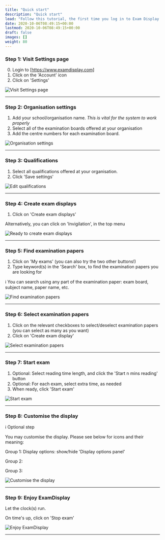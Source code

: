 ```yaml
---
title: "Quick start"
description: "Quick start"
lead: "Follow this tutorial, the first time you log in to Exam Display. Use the navigation menu to access the rest of the documentation. Use the 'On this page' menu to navigate the contents of this page."
date: 2020-10-06T08:49:15+00:00
lastmod: 2020-10-06T08:49:15+00:00
draft: false
images: []
weight: 80
---
```

### Step 1: Visit Settings page

0. Login to [https://www.examdisplay.com]
1. Click on the 'Account' icon
2. Click on 'Settings'

![Visit Settings page](step-0.png)
 
---

### Step 2: Organisation settings

1. Add your school/organisation name. *This is vital for the system to work properly*
2. Select all of the examination boards offered at your organisation
3. Add the centre numbers for each examination board. 

![Organisation settings](step-1.png)
 
---

### Step 3: Qualifications

1. Select all qualifications offered at your organisation. 
2. Click 'Save settings'  

![Edit qualifications](step-2.png)
  
---

### Step 4: Create exam displays
1. Click on 'Create exam displays'

Alternatively, you can click on 'Invigilation', in the top menu

![Ready to create exam displays](step-3.png)
 
---

### Step 5: Find examination papers
1. Click on 'My exams' (you can also try the two other buttons!)
2. Type keyword(s) in the 'Search' box, to find the examination papers you are looking for

ℹ️ You can search using any part of the examination paper: exam board, subject name, paper name, etc.

![Find examination papers](step-4.png)
 
---

### Step 6: Select examination papers
1. Click on the relevant checkboxes to select/deselect examination papers (you can select as many as you want)
2. Click on 'Create exam display'

![Select examination papers](step-5.png)
 
---

### Step 7: Start exam
1. Optional: Select reading time length, and click the 'Start n mins reading' button
2. Optional: For each exam, select extra time, as needed
3. When ready, click 'Start exam'

![Start exam](step-6.png)
 
---

### Step 8: Customise the display
ℹ️ Optional step

You may customise the display. Please see below for icons and their meaning:

Group 1: Display options: show/hide 'Display options panel'

Group 2: 

Group 3: 

![Customise the display](step-7.png)
 
---

### Step 9: Enjoy ExamDisplay
Let the clock(s) run. 

On time's up, click on 'Stop exam'

![Enjoy ExamDisplay](step-8.png)
 
---
